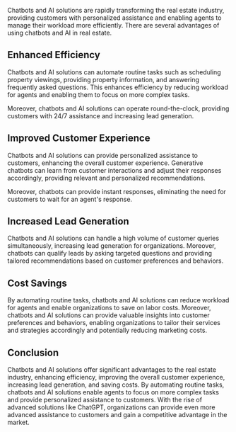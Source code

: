 
Chatbots and AI solutions are rapidly transforming the real estate industry, providing customers with personalized assistance and enabling agents to manage their workload more efficiently. There are several advantages of using chatbots and AI in real estate.

Enhanced Efficiency
-------------------

Chatbots and AI solutions can automate routine tasks such as scheduling property viewings, providing property information, and answering frequently asked questions. This enhances efficiency by reducing workload for agents and enabling them to focus on more complex tasks.

Moreover, chatbots and AI solutions can operate round-the-clock, providing customers with 24/7 assistance and increasing lead generation.

Improved Customer Experience
----------------------------

Chatbots and AI solutions can provide personalized assistance to customers, enhancing the overall customer experience. Generative chatbots can learn from customer interactions and adjust their responses accordingly, providing relevant and personalized recommendations.

Moreover, chatbots can provide instant responses, eliminating the need for customers to wait for an agent's response.

Increased Lead Generation
-------------------------

Chatbots and AI solutions can handle a high volume of customer queries simultaneously, increasing lead generation for organizations. Moreover, chatbots can qualify leads by asking targeted questions and providing tailored recommendations based on customer preferences and behaviors.

Cost Savings
------------

By automating routine tasks, chatbots and AI solutions can reduce workload for agents and enable organizations to save on labor costs. Moreover, chatbots and AI solutions can provide valuable insights into customer preferences and behaviors, enabling organizations to tailor their services and strategies accordingly and potentially reducing marketing costs.

Conclusion
----------

Chatbots and AI solutions offer significant advantages to the real estate industry, enhancing efficiency, improving the overall customer experience, increasing lead generation, and saving costs. By automating routine tasks, chatbots and AI solutions enable agents to focus on more complex tasks and provide personalized assistance to customers. With the rise of advanced solutions like ChatGPT, organizations can provide even more advanced assistance to customers and gain a competitive advantage in the market.
